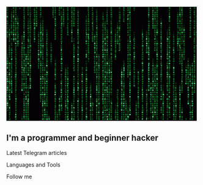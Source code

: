 ![Header](https://github.com/midixx/midixx/blob/main/assets/matrix-code.gif)

## I'm a programmer and beginner hacker

Latest Telegram articles

Languages and Tools

Follow me